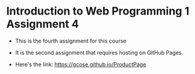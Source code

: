 # Introduction to Web Programming 1 Assignment 4

- This is the fourth assignment for this course

- It is the second assignment that requires hosting on GitHub Pages.

- Here's the link: https://gcose.github.io/ProductPage
